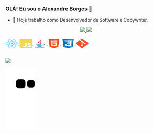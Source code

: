### OLÁ! Eu sou o Alexandre Borges 👋

- 🔭 Hoje trabalho como Desenvolvedor de Software e Copywriter.


<div align="center">
  <a href="https://github.com/alexandre19">
  
 <img height="180em" src="https://github-readme-stats.vercel.app/api?username=Alexandre19&show_icons=true&theme=dracula&include_all_commits=true&count_private=true"/>
  <img height="180em" src="https://github-readme-stats.vercel.app/api/top-langs/?username=Alexandre19&layout=compact&langs_count=7&theme=dracula"/>
</div>


<div style="display: inline_block"><br>
  <img align="center" alt="Ale-React" height="30" width="40" src="https://raw.githubusercontent.com/devicons/devicon/master/icons/react/react-original.svg">
  <img align="center" alt="Ale-Js" height="30" width="40" src="https://raw.githubusercontent.com/devicons/devicon/master/icons/javascript/javascript-plain.svg">   
  <img align="center" alt="Ale-Java" height="30" width="40" src="https://raw.githubusercontent.com/devicons/devicon/master/icons/java/java-original.svg">  
  <img align="center" alt="Ale-HTML" height="30" width="40" src="https://raw.githubusercontent.com/devicons/devicon/master/icons/html5/html5-original.svg">
  <img align="center" alt="Ale-CSS" height="30" width="40" src="https://raw.githubusercontent.com/devicons/devicon/master/icons/css3/css3-original.svg">
  <img align="center" alt="Ale-Git" height="30" width="40" src="https://raw.githubusercontent.com/devicons/devicon/master/icons/git/git-original.svg">
  
  
</div>
  
  ##
  
  <div>
   <a href="https://www.linkedin.com/in/alexandreborgesdev/" target="_blank"><img src="https://img.shields.io/badge/-LinkedIn-%230077B5?style=for-the-badge&logo=linkedin&logoColor=white" target="_blank"></a> 
  
   ![Snake animation](https://github.com/rafaballerini/rafaballerini/blob/output/github-contribution-grid-snake.svg)
  
  </div>
 
